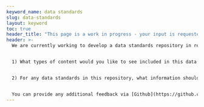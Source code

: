 ```yaml
---
keyword_name: data standards
slug: data-standards
layout: keyword
toc: true
header_title: "This page is a work in progress - your input is requested!"
header: >-
  We are currently working to develop a data standards repository in response to Action 20 of the Federal Data Strategy, which calls for a data standards repository to accelerate the creation and adoption of data standards across agencies. Please join the conversation and provide your input on the following two questions:


  1) What types of content would you like to see included in this data standards repository?


  2) For any data standards in this repository, what information should be included?


  You can provide any additional feedback via [Github](https://github.com/GSA/resources.data.gov/issues) or by emailing [data-federation@gsa.gov](mailto:data-federation@gsa.gov)
---
```

